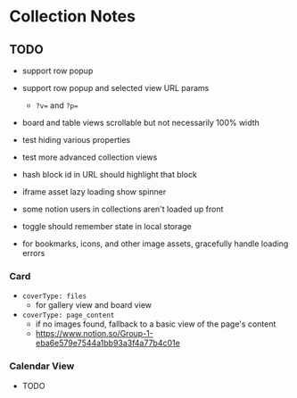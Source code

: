 # Collection Notes

## TODO

- support row popup
- support row popup and selected view URL params
  - `?v=` and `?p=`
- board and table views scrollable but not necessarily 100% width
- test hiding various properties
- test more advanced collection views

- hash block id in URL should highlight that block
- iframe asset lazy loading show spinner
- some notion users in collections aren't loaded up front
- toggle should remember state in local storage
- for bookmarks, icons, and other image assets, gracefully handle loading errors

### Card

- `coverType: files`
  - for gallery view and board view
- `coverType: page_content`
  - if no images found, fallback to a basic view of the page's content
  - https://www.notion.so/Group-1-eba6e579e7544a1bb93a3f4a77b4c01e

### Calendar View

- TODO
